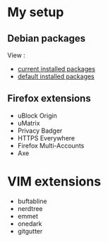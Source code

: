 # My setup

## Debian packages

View :

- [current installed packages](apt/current-list)
- [default installed packages](apt/default-list)

## Firefox extensions

- uBlock Origin
- uMatrix
- Privacy Badger
- HTTPS Everywhere
- Firefox Multi-Accounts
- Axe

# VIM extensions

- buftabline
- nerdtree
- emmet
- onedark
- gitgutter
